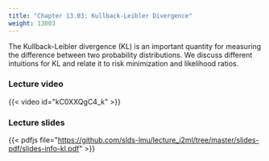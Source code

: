 ```yaml
---
title: "Chapter 13.03: Kullback-Leibler Divergence"
weight: 13003
---
```

The Kullback-Leibler divergence (KL) is an important quantity for measuring the difference between two probability distributions. We discuss different intuitions for KL and relate it to risk minimization and likelihood ratios. 

<!--more-->

### Lecture video

{{< video id="kC0XXQgC4_k" >}}

### Lecture slides

{{< pdfjs file="https://github.com/slds-lmu/lecture_i2ml/tree/master/slides-pdf/slides-info-kl.pdf" >}}
